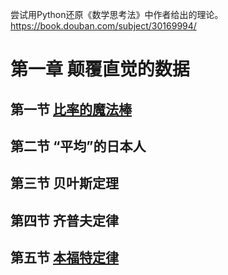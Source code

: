 尝试用Python还原《数学思考法》中作者给出的理论。
https://book.douban.com/subject/30169994/


# 第一章 颠覆直觉的数据
## 第一节 [比率的魔法棒](https://github.com/longzhiw/Mathematical_thinking_example/blob/master/The_data_of_subverting_intuition/0101SimpsonParadox.md)
## 第二节 “平均”的日本人
## 第三节 贝叶斯定理
## 第四节 齐普夫定律
## 第五节 [本福特定律](https://github.com/longzhiw/Mathematical_thinking_example/blob/master/The_data_of_subverting_intuition/0105Benford_Law.md)
